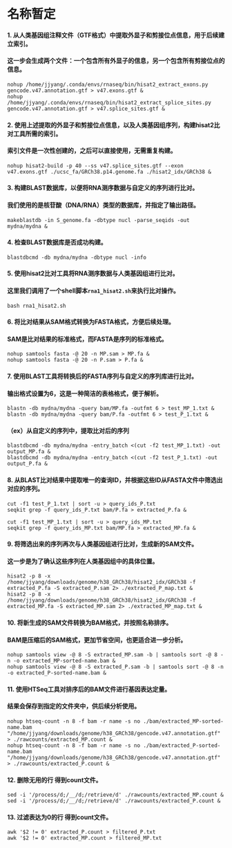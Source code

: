 # 名称暂定

#### 1. 从人类基因组注释文件（GTF格式）中提取外显子和剪接位点信息，用于后续建立索引。
#### 这一步会生成两个文件：一个包含所有外显子的信息，另一个包含所有剪接位点的信息。
    nohup /home/jjyang/.conda/envs/rnaseq/bin/hisat2_extract_exons.py gencode.v47.annotation.gtf > v47.exons.gtf &
    nohup /home/jjyang/.conda/envs/rnaseq/bin/hisat2_extract_splice_sites.py gencode.v47.annotation.gtf > v47.splice_sites.gtf &

#### 2. 使用上述提取的外显子和剪接位点信息，以及人类基因组序列，构建hisat2比对工具所需的索引。
#### 索引文件是一次性创建的，之后可以直接使用，无需重复构建。
    nohup hisat2-build -p 40 --ss v47.splice_sites.gtf --exon v47.exons.gtf ./ucsc_fa/GRCh38.p14.genome.fa ./hisat2_idx/GRCh38 &

#### 3. 构建BLAST数据库，以便将RNA测序数据与自定义的序列进行比对。
#### 我们使用的是核苷酸（DNA/RNA）类型的数据库，并指定了输出路径。
    makeblastdb -in S_genome.fa -dbtype nucl -parse_seqids -out mydna/mydna &

#### 4. 检查BLAST数据库是否成功构建。
    blastdbcmd -db mydna/mydna -dbtype nucl -info

#### 5. 使用hisat2比对工具将RNA测序数据与人类基因组进行比对。
#### 这里我们调用了一个shell脚本`rna1_hisat2.sh`来执行比对操作。
    bash rna1_hisat2.sh

#### 6. 将比对结果从SAM格式转换为FASTA格式，方便后续处理。
#### SAM是比对结果的标准格式，而FASTA是序列的标准格式。
    nohup samtools fasta -@ 20 -n MP.sam > MP.fa &
    nohup samtools fasta -@ 20 -n P.sam > P.fa &

#### 7. 使用BLAST工具将转换后的FASTA序列与自定义的序列库进行比对。
#### 输出格式设置为6，这是一种简洁的表格格式，便于解析。
    blastn -db mydna/mydna -query bam/MP.fa -outfmt 6 > test_MP_1.txt &
    blastn -db mydna/mydna -query bam/P.fa -outfmt 6 > test_P_1.txt &

#### （ex）从自定义的序列中，提取比对后的序列
    blastdbcmd -db mydna/mydna -entry_batch <(cut -f2 test_MP_1.txt) -out output_MP.fa &
    blastdbcmd -db mydna/mydna -entry_batch <(cut -f2 test_P_1.txt) -out output_P.fa &

#### 8. 从BLAST比对结果中提取唯一的查询ID，并根据这些ID从FASTA文件中筛选出对应的序列。
    cut -f1 test_P_1.txt | sort -u > query_ids_P.txt
    seqkit grep -f query_ids_P.txt bam/P.fa > extracted_P.fa &
    
    cut -f1 test_MP_1.txt | sort -u > query_ids_MP.txt
    seqkit grep -f query_ids_MP.txt bam/MP.fa > extracted_MP.fa &

#### 9. 将筛选出来的序列再次与人类基因组进行比对，生成新的SAM文件。
#### 这一步是为了确认这些序列在人类基因组中的具体位置。
    hisat2 -p 8 -x /home/jjyang/downloads/genome/h38_GRCh38/hisat2_idx/GRCh38 -f extracted_P.fa -S extracted_P.sam 2> ./extracted_P_map.txt &
    hisat2 -p 8 -x /home/jjyang/downloads/genome/h38_GRCh38/hisat2_idx/GRCh38 -f extracted_MP.fa -S extracted_MP.sam 2> ./extracted_MP_map.txt &

#### 10. 将新生成的SAM文件转换为BAM格式，并按照名称排序。
#### BAM是压缩后的SAM格式，更加节省空间，也更适合进一步分析。
    nohup samtools view -@ 8 -S extracted_MP.sam -b | samtools sort -@ 8 -n -o extracted_MP-sorted-name.bam &
    nohup samtools view -@ 8 -S extracted_P.sam -b | samtools sort -@ 8 -n -o extracted_P-sorted-name.bam &

#### 11. 使用HTSeq工具对排序后的BAM文件进行基因表达定量。
#### 结果会保存到指定的文件夹中，供后续分析使用。
    nohup htseq-count -n 8 -f bam -r name -s no ./bam/extracted_MP-sorted-name.bam "/home/jjyang/downloads/genome/h38_GRCh38/gencode.v47.annotation.gtf" > ./rawcounts/extracted_MP.count &
    nohup htseq-count -n 8 -f bam -r name -s no ./bam/extracted_P-sorted-name.bam "/home/jjyang/downloads/genome/h38_GRCh38/gencode.v47.annotation.gtf" > ./rawcounts/extracted_P.count &

#### 12. 删除无用的行 得到count文件。
    sed -i '/process/d;/__/d;/retrieve/d' ./rawcounts/extracted_MP.count &
    sed -i '/process/d;/__/d;/retrieve/d' ./rawcounts/extracted_P.count &

#### 13. 过滤表达为0的行 得到count文件。
    awk '$2 != 0' extracted_P.count > filtered_P.txt
    awk '$2 != 0' extracted_MP.count > filtered_MP.txt
